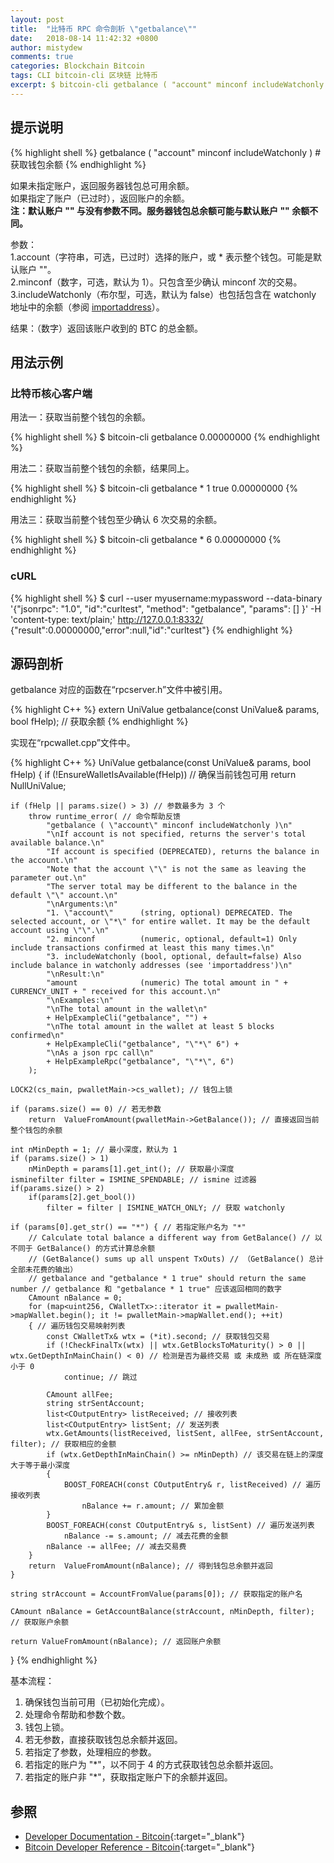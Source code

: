 ```yaml
---
layout: post
title:  "比特币 RPC 命令剖析 \"getbalance\""
date:   2018-08-14 11:42:32 +0800
author: mistydew
comments: true
categories: Blockchain Bitcoin
tags: CLI bitcoin-cli 区块链 比特币
excerpt: $ bitcoin-cli getbalance ( "account" minconf includeWatchonly )
---
```

## 提示说明

{% highlight shell %}
getbalance ( "account" minconf includeWatchonly ) # 获取钱包余额
{% endhighlight %}

如果未指定账户，返回服务器钱包总可用余额。<br>
如果指定了账户（已过时），返回账户的余额。<br>
**注：默认账户 "" 与没有参数不同。服务器钱包总余额可能与默认账户 "" 余额不同。**

参数：<br>
1.account（字符串，可选，已过时）选择的账户，或 * 表示整个钱包。可能是默认账户 ""。<br>
2.minconf（数字，可选，默认为 1）。只包含至少确认 minconf 次的交易。<br>
3.includeWatchonly（布尔型，可选，默认为 false）也包括包含在 watchonly 地址中的余额（参阅 [importaddress](/blog/2018/06/bitcoin-rpc-command-importaddress.html)）。

结果：（数字）返回该账户收到的 BTC 的总金额。

## 用法示例

### 比特币核心客户端

用法一：获取当前整个钱包的余额。

{% highlight shell %}
$ bitcoin-cli getbalance
0.00000000
{% endhighlight %}

用法二：获取当前整个钱包的余额，结果同上。

{% highlight shell %}
$ bitcoin-cli getbalance * 1 true
0.00000000
{% endhighlight %}

用法三：获取当前整个钱包至少确认 6 次交易的余额。

{% highlight shell %}
$ bitcoin-cli getbalance * 6
0.00000000
{% endhighlight %}

### cURL

{% highlight shell %}
$ curl --user myusername:mypassword --data-binary '{"jsonrpc": "1.0", "id":"curltest", "method": "getbalance", "params": [] }' -H 'content-type: text/plain;' http://127.0.0.1:8332/
{"result":0.00000000,"error":null,"id":"curltest"}
{% endhighlight %}

## 源码剖析
getbalance 对应的函数在“rpcserver.h”文件中被引用。

{% highlight C++ %}
extern UniValue getbalance(const UniValue& params, bool fHelp); // 获取余额
{% endhighlight %}

实现在“rpcwallet.cpp”文件中。

{% highlight C++ %}
UniValue getbalance(const UniValue& params, bool fHelp)
{
    if (!EnsureWalletIsAvailable(fHelp)) // 确保当前钱包可用
        return NullUniValue;
    
    if (fHelp || params.size() > 3) // 参数最多为 3 个
        throw runtime_error( // 命令帮助反馈
            "getbalance ( \"account\" minconf includeWatchonly )\n"
            "\nIf account is not specified, returns the server's total available balance.\n"
            "If account is specified (DEPRECATED), returns the balance in the account.\n"
            "Note that the account \"\" is not the same as leaving the parameter out.\n"
            "The server total may be different to the balance in the default \"\" account.\n"
            "\nArguments:\n"
            "1. \"account\"      (string, optional) DEPRECATED. The selected account, or \"*\" for entire wallet. It may be the default account using \"\".\n"
            "2. minconf          (numeric, optional, default=1) Only include transactions confirmed at least this many times.\n"
            "3. includeWatchonly (bool, optional, default=false) Also include balance in watchonly addresses (see 'importaddress')\n"
            "\nResult:\n"
            "amount              (numeric) The total amount in " + CURRENCY_UNIT + " received for this account.\n"
            "\nExamples:\n"
            "\nThe total amount in the wallet\n"
            + HelpExampleCli("getbalance", "") +
            "\nThe total amount in the wallet at least 5 blocks confirmed\n"
            + HelpExampleCli("getbalance", "\"*\" 6") +
            "\nAs a json rpc call\n"
            + HelpExampleRpc("getbalance", "\"*\", 6")
        );

    LOCK2(cs_main, pwalletMain->cs_wallet); // 钱包上锁

    if (params.size() == 0) // 若无参数
        return  ValueFromAmount(pwalletMain->GetBalance()); // 直接返回当前整个钱包的余额

    int nMinDepth = 1; // 最小深度，默认为 1
    if (params.size() > 1)
        nMinDepth = params[1].get_int(); // 获取最小深度
    isminefilter filter = ISMINE_SPENDABLE; // ismine 过滤器
    if(params.size() > 2)
        if(params[2].get_bool())
            filter = filter | ISMINE_WATCH_ONLY; // 获取 watchonly

    if (params[0].get_str() == "*") { // 若指定账户名为 "*"
        // Calculate total balance a different way from GetBalance() // 以不同于 GetBalance() 的方式计算总余额
        // (GetBalance() sums up all unspent TxOuts) // （GetBalance() 总计全部未花费的输出）
        // getbalance and "getbalance * 1 true" should return the same number // getbalance 和 "getbalance * 1 true" 应该返回相同的数字
        CAmount nBalance = 0;
        for (map<uint256, CWalletTx>::iterator it = pwalletMain->mapWallet.begin(); it != pwalletMain->mapWallet.end(); ++it)
        { // 遍历钱包交易映射列表
            const CWalletTx& wtx = (*it).second; // 获取钱包交易
            if (!CheckFinalTx(wtx) || wtx.GetBlocksToMaturity() > 0 || wtx.GetDepthInMainChain() < 0) // 检测是否为最终交易 或 未成熟 或 所在链深度小于 0
                continue; // 跳过

            CAmount allFee;
            string strSentAccount;
            list<COutputEntry> listReceived; // 接收列表
            list<COutputEntry> listSent; // 发送列表
            wtx.GetAmounts(listReceived, listSent, allFee, strSentAccount, filter); // 获取相应的金额
            if (wtx.GetDepthInMainChain() >= nMinDepth) // 该交易在链上的深度大于等于最小深度
            {
                BOOST_FOREACH(const COutputEntry& r, listReceived) // 遍历接收列表
                    nBalance += r.amount; // 累加金额
            }
            BOOST_FOREACH(const COutputEntry& s, listSent) // 遍历发送列表
                nBalance -= s.amount; // 减去花费的金额
            nBalance -= allFee; // 减去交易费
        }
        return  ValueFromAmount(nBalance); // 得到钱包总余额并返回
    }

    string strAccount = AccountFromValue(params[0]); // 获取指定的账户名

    CAmount nBalance = GetAccountBalance(strAccount, nMinDepth, filter); // 获取账户余额

    return ValueFromAmount(nBalance); // 返回账户余额
}
{% endhighlight %}

基本流程：
1. 确保钱包当前可用（已初始化完成）。
2. 处理命令帮助和参数个数。
3. 钱包上锁。
4. 若无参数，直接获取钱包总余额并返回。
5. 若指定了参数，处理相应的参数。
6. 若指定的账户为 "*"，以不同于 4 的方式获取钱包总余额并返回。
7. 若指定的账户非 "*"，获取指定账户下的余额并返回。

## 参照

* [Developer Documentation - Bitcoin](https://bitcoin.org/en/developer-documentation){:target="_blank"}
* [Bitcoin Developer Reference - Bitcoin](https://bitcoin.org/en/developer-reference#getbalance){:target="_blank"}
